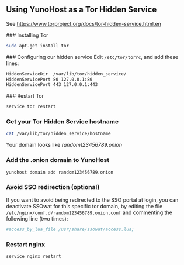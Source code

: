 ## Using YunoHost as a Tor Hidden Service

See https://www.torproject.org/docs/tor-hidden-service.html.en

### Installing Tor
```bash
sudo apt-get install tor 
```

### Configuring our hidden service
Edit `/etc/tor/torrc`, and add these lines:

```bash
HiddenServiceDir  /var/lib/tor/hidden_service/
HiddenServicePort 80 127.0.0.1:80
HiddenServicePort 443 127.0.0.1:443
```

### Restart Tor
```bash
service tor restart
```

### Get your Tor Hidden Service hostname
```bash
cat /var/lib/tor/hidden_service/hostname
```

Your domain looks like *random123456789.onion*

### Add the .onion domain to YunoHost
```bash
yunohost domain add random123456789.onion
```

### Avoid SSO redirection (optional)
If you want to avoid being redirected to the SSO portal at login, you can deactivate SSOwat for this specific tor domain, by editing the file `/etc/nginx/conf.d/random123456789.onion.conf` and commenting the following line (two times):

```bash
#access_by_lua_file /usr/share/ssowat/access.lua;
```

### Restart nginx
```bash
service nginx restart
```